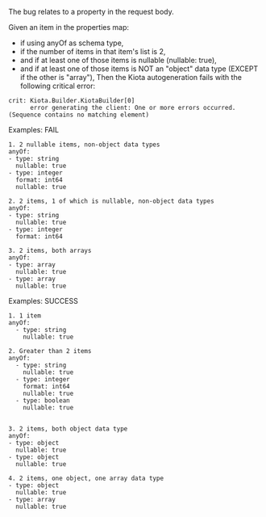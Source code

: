 The bug relates to a property in the request body.

Given an item in the properties map:
- if using anyOf as schema type,
- if the number of items in that item's list is 2,
- and if at least one of those items is nullable (nullable: true),
- and if at least one of those items is NOT an "object" data type (EXCEPT if the other is "array"),
Then the Kiota autogeneration fails with the following critical error:

`````
crit: Kiota.Builder.KiotaBuilder[0]
      error generating the client: One or more errors occurred. (Sequence contains no matching element)

`````

Examples: FAIL
`````
1. 2 nullable items, non-object data types
anyOf:
- type: string
  nullable: true
- type: integer
  format: int64
  nullable: true

2. 2 items, 1 of which is nullable, non-object data types
anyOf:
- type: string
  nullable: true
- type: integer
  format: int64

3. 2 items, both arrays
anyOf:
- type: array
  nullable: true
- type: array
  nullable: true
`````

Examples: SUCCESS
`````
1. 1 item
anyOf:
  - type: string
    nullable: true

2. Greater than 2 items
anyOf:
  - type: string
    nullable: true
  - type: integer
    format: int64
    nullable: true
  - type: boolean
    nullable: true


3. 2 items, both object data type
anyOf:
- type: object
  nullable: true
- type: object
  nullable: true

4. 2 items, one object, one array data type
- type: object
  nullable: true
- type: array
  nullable: true
`````

